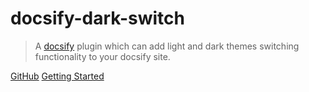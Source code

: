 # docsify-dark-switch <!-- <small>1.0</small> -->

> A [docsify](https://docsify.js.org) plugin which can add light and dark themes switching functionality to your docsify site.
> 
[GitHub](https://github.com/markz-demo/docsify-dark-switch/)
[Getting Started](/readme)